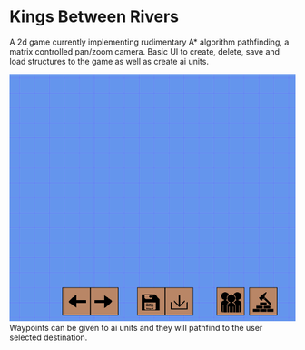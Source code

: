 # Kings Between Rivers
A 2d game currently implementing rudimentary A* algorithm pathfinding, a matrix controlled pan/zoom camera. 
Basic UI to create, delete, save and load structures to the game as well as create ai units. 


![](demo.gif)
Waypoints can be given to ai units and they will pathfind to the user selected destination.
